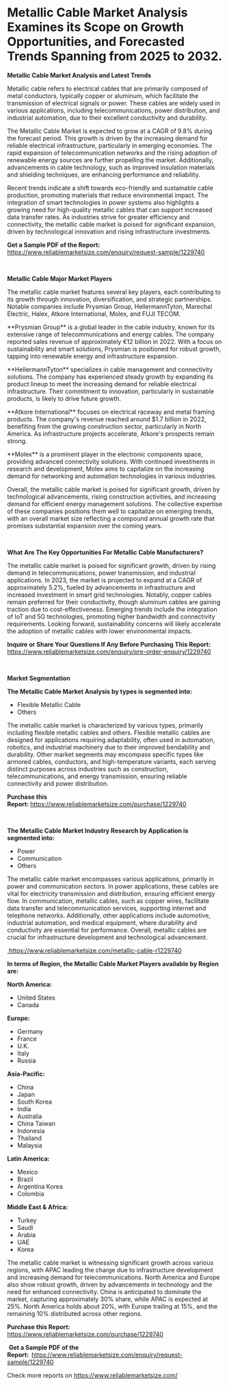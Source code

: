 <p><h1>Metallic Cable Market Analysis Examines its Scope on Growth Opportunities, and Forecasted Trends Spanning from 2025 to 2032.</h1></p><p><strong>Metallic Cable Market Analysis and Latest Trends</strong></p>
<p><p>Metallic cable refers to electrical cables that are primarily composed of metal conductors, typically copper or aluminum, which facilitate the transmission of electrical signals or power. These cables are widely used in various applications, including telecommunications, power distribution, and industrial automation, due to their excellent conductivity and durability.</p><p>The Metallic Cable Market is expected to grow at a CAGR of 9.8% during the forecast period. This growth is driven by the increasing demand for reliable electrical infrastructure, particularly in emerging economies. The rapid expansion of telecommunication networks and the rising adoption of renewable energy sources are further propelling the market. Additionally, advancements in cable technology, such as improved insulation materials and shielding techniques, are enhancing performance and reliability.</p><p>Recent trends indicate a shift towards eco-friendly and sustainable cable production, promoting materials that reduce environmental impact. The integration of smart technologies in power systems also highlights a growing need for high-quality metallic cables that can support increased data transfer rates. As industries strive for greater efficiency and connectivity, the metallic cable market is poised for significant expansion, driven by technological innovation and rising infrastructure investments.</p></p>
<p><strong>Get a Sample PDF of the Report:&nbsp;</strong> <a href="https://www.reliablemarketsize.com/enquiry/request-sample/1229740?utm_campaign=2180&utm_medium=2&utm_source=Github&utm_content=ia&utm_term=13022025&utm_id=metallic-cable">https://www.reliablemarketsize.com/enquiry/request-sample/1229740</a></p>
<p>&nbsp;</p>
<p><strong>Metallic Cable Major Market Players</strong></p>
<p><p>The metallic cable market features several key players, each contributing to its growth through innovation, diversification, and strategic partnerships. Notable companies include Prysmian Group, HellermannTyton, Marechal Electric, Halex, Atkore International, Molex, and FUJI TECOM.</p><p>**Prysmian Group** is a global leader in the cable industry, known for its extensive range of telecommunications and energy cables. The company reported sales revenue of approximately €12 billion in 2022. With a focus on sustainability and smart solutions, Prysmian is positioned for robust growth, tapping into renewable energy and infrastructure expansion.</p><p>**HellermannTyton** specializes in cable management and connectivity solutions. The company has experienced steady growth by expanding its product lineup to meet the increasing demand for reliable electrical infrastructure. Their commitment to innovation, particularly in sustainable products, is likely to drive future growth.</p><p>**Atkore International** focuses on electrical raceway and metal framing products. The company's revenue reached around $1.7 billion in 2022, benefiting from the growing construction sector, particularly in North America. As infrastructure projects accelerate, Atkore's prospects remain strong.</p><p>**Molex** is a prominent player in the electronic components space, providing advanced connectivity solutions. With continued investments in research and development, Molex aims to capitalize on the increasing demand for networking and automation technologies in various industries.</p><p>Overall, the metallic cable market is poised for significant growth, driven by technological advancements, rising construction activities, and increasing demand for efficient energy management solutions. The collective expertise of these companies positions them well to capitalize on emerging trends, with an overall market size reflecting a compound annual growth rate that promises substantial expansion over the coming years.</p></p>
<p>&nbsp;</p>
<p><strong>What Are The Key Opportunities For Metallic Cable Manufacturers?</strong></p>
<p><p>The metallic cable market is poised for significant growth, driven by rising demand in telecommunications, power transmission, and industrial applications. In 2023, the market is projected to expand at a CAGR of approximately 5.2%, fueled by advancements in infrastructure and increased investment in smart grid technologies. Notably, copper cables remain preferred for their conductivity, though aluminum cables are gaining traction due to cost-effectiveness. Emerging trends include the integration of IoT and 5G technologies, promoting higher bandwidth and connectivity requirements. Looking forward, sustainability concerns will likely accelerate the adoption of metallic cables with lower environmental impacts.</p></p>
<p><strong>Inquire or Share Your Questions If Any Before Purchasing This Report:</strong> <a href="https://www.reliablemarketsize.com/enquiry/pre-order-enquiry/1229740?utm_campaign=2180&utm_medium=2&utm_source=Github&utm_content=ia&utm_term=13022025&utm_id=metallic-cable">https://www.reliablemarketsize.com/enquiry/pre-order-enquiry/1229740</a></p>
<p>&nbsp;</p>
<p><strong>Market Segmentation</strong></p>
<p><strong>The Metallic Cable Market Analysis by types is segmented into:</strong></p>
<p><ul><li>Flexible Metallic Cable</li><li>Others</li></ul></p>
<p><p>The metallic cable market is characterized by various types, primarily including flexible metallic cables and others. Flexible metallic cables are designed for applications requiring adaptability, often used in automation, robotics, and industrial machinery due to their improved bendability and durability. Other market segments may encompass specific types like armored cables, conductors, and high-temperature variants, each serving distinct purposes across industries such as construction, telecommunications, and energy transmission, ensuring reliable connectivity and power distribution.</p></p>
<p><strong>Purchase this Report:&nbsp;</strong><a href="https://www.reliablemarketsize.com/purchase/1229740?utm_campaign=2180&utm_medium=2&utm_source=Github&utm_content=ia&utm_term=13022025&utm_id=metallic-cable">https://www.reliablemarketsize.com/purchase/1229740</a></p>
<p>&nbsp;</p>
<p><strong>The Metallic Cable Market Industry Research by Application is segmented into:</strong></p>
<p><ul><li>Power</li><li>Communication</li><li>Others</li></ul></p>
<p><p>The metallic cable market encompasses various applications, primarily in power and communication sectors. In power applications, these cables are vital for electricity transmission and distribution, ensuring efficient energy flow. In communication, metallic cables, such as copper wires, facilitate data transfer and telecommunication services, supporting internet and telephone networks. Additionally, other applications include automotive, industrial automation, and medical equipment, where durability and conductivity are essential for performance. Overall, metallic cables are crucial for infrastructure development and technological advancement.</p></p>
<p><a href="https://www.reliablemarketsize.com/metallic-cable-r1229740?utm_campaign=2180&utm_medium=2&utm_source=Github&utm_content=ia&utm_term=13022025&utm_id=metallic-cable">&nbsp;https://www.reliablemarketsize.com/metallic-cable-r1229740</a></p>
<p><strong>In terms of Region, the Metallic Cable Market Players available by Region are:</strong></p>
<p>
    <p> <strong> North America: </strong>
        <ul>
            <li>United States</li>
            <li>Canada</li>
        </ul>
        </p> 
    <p> <strong> Europe: </strong>
        <ul>
            <li>Germany</li>
            <li>France</li>
            <li>U.K.</li>
            <li>Italy</li>
            <li>Russia</li>
        </ul>
        </p> 
    <p> <strong> Asia-Pacific: </strong>
        <ul>
            <li>China</li>
            <li>Japan</li>
            <li>South Korea</li>
            <li>India</li>
            <li>Australia</li>
            <li>China Taiwan</li>
            <li>Indonesia</li>
            <li>Thailand</li>
            <li>Malaysia</li>
        </ul>
        </p> 
    <p> <strong> Latin America: </strong>
        <ul>
            <li>Mexico</li>
            <li>Brazil</li>
            <li>Argentina Korea</li>
            <li>Colombia</li>
        </ul>
        </p> 
    <p> <strong> Middle East & Africa: </strong>
        <ul>
            <li>Turkey</li>
            <li>Saudi</li>
            <li>Arabia</li>
            <li>UAE</li>
            <li>Korea</li>
        </ul>
    </p>
    </p>
<p><p>The metallic cable market is witnessing significant growth across various regions, with APAC leading the charge due to infrastructure development and increasing demand for telecommunications. North America and Europe also show robust growth, driven by advancements in technology and the need for enhanced connectivity. China is anticipated to dominate the market, capturing approximately 30% share, while APAC is expected at 25%. North America holds about 20%, with Europe trailing at 15%, and the remaining 10% distributed across other regions.</p></p>
<p><strong>Purchase this Report: </strong><a href="https://www.reliablemarketsize.com/purchase/1229740?utm_campaign=2180&utm_medium=2&utm_source=Github&utm_content=ia&utm_term=13022025&utm_id=metallic-cable">https://www.reliablemarketsize.com/purchase/1229740</a></p>
<p>&nbsp;<strong>Get a Sample PDF of the Report:&nbsp;&nbsp;</strong><a href="https://www.reliablemarketsize.com/enquiry/request-sample/1229740?utm_campaign=2180&utm_medium=2&utm_source=Github&utm_content=ia&utm_term=13022025&utm_id=metallic-cable">https://www.reliablemarketsize.com/enquiry/request-sample/1229740</a></p>
<p><strong></strong></p>
<p>Check more reports on <a href="https://www.reliablemarketsize.com/?utm_campaign=2180&utm_medium=2&utm_source=Github&utm_content=ia&utm_term=13022025&utm_id=metallic-cable">https://www.reliablemarketsize.com/</a></p>